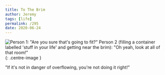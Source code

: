 ```yaml
---
title: To The Brim
author: Jeremy
tags: [life]
permalink: /295
date: 2020-06-24
---
```


![Person 1: "Are you sure that's going to fit?" Person 2 (filling a container labelled 'stuff in your life' and getting near the brim): "Oh yeah, look at all of that room!"](https://res.cloudinary.com/dh3hm8pb7/image/upload/c_scale,q_auto:best,w_615/v1535842782/Handwaving/Published/ToTheBrim.png){: .centre-image }

"If it's not in danger of overflowing, you're not doing it right!"
